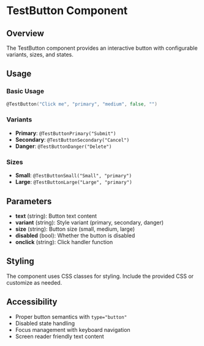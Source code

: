 # TestButton Component

## Overview
The TestButton component provides an interactive button with configurable variants, sizes, and states.

## Usage

### Basic Usage
```go
@TestButton("Click me", "primary", "medium", false, "")
```

### Variants
- **Primary**: `@TestButtonPrimary("Submit")`
- **Secondary**: `@TestButtonSecondary("Cancel")`
- **Danger**: `@TestButtonDanger("Delete")`

### Sizes
- **Small**: `@TestButtonSmall("Small", "primary")`
- **Large**: `@TestButtonLarge("Large", "primary")`

## Parameters
- **text** (string): Button text content
- **variant** (string): Style variant (primary, secondary, danger)
- **size** (string): Button size (small, medium, large)
- **disabled** (bool): Whether the button is disabled
- **onclick** (string): Click handler function

## Styling
The component uses CSS classes for styling. Include the provided CSS or customize as needed.

## Accessibility
- Proper button semantics with `type="button"`
- Disabled state handling
- Focus management with keyboard navigation
- Screen reader friendly text content